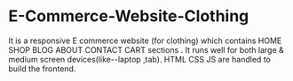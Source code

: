 # E-Commerce-Website-Clothing
It is a responsive E commerce website (for clothing) which contains HOME SHOP BLOG ABOUT CONTACT CART sections . It runs well for both large &amp; medium screen devices(like--laptop ,tab). HTML CSS JS are handled to build the frontend.
